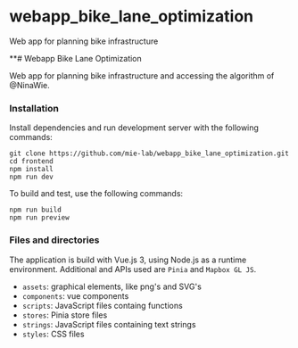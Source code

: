 # webapp_bike_lane_optimization
Web app for planning bike infrastructure


**# Webapp Bike Lane Optimization

Web app for planning bike infrastructure and accessing the algorithm of @NinaWie.

### Installation

Install dependencies and run development server with the following commands:

````
git clone https://github.com/mie-lab/webapp_bike_lane_optimization.git
cd frontend
npm install
npm run dev
````

To build and test, use the following commands:

````
npm run build
npm run preview
````


### Files and directories

The application is build with Vue.js 3, using Node.js as a runtime environment. Additional  and APIs used are `Pinia` and `Mapbox GL JS`.

* `assets`: graphical elements, like png's and SVG's
* `components`: vue components
* `scripts`: JavaScript files containg functions
* `stores`: Pinia store files
* `strings`: JavaScript files containing text strings
* `styles`: CSS files






